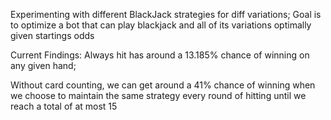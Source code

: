 Experimenting with different BlackJack strategies for diff variations;
Goal is to optimize a bot that can play blackjack and all of its variations optimally given startings odds

Current Findings:
Always hit has around a 13.185% chance of winning on any given hand;

Without card counting, we can get around a 41% chance of winning when we choose to maintain the same strategy every round of hitting until we reach a total of at most 15
